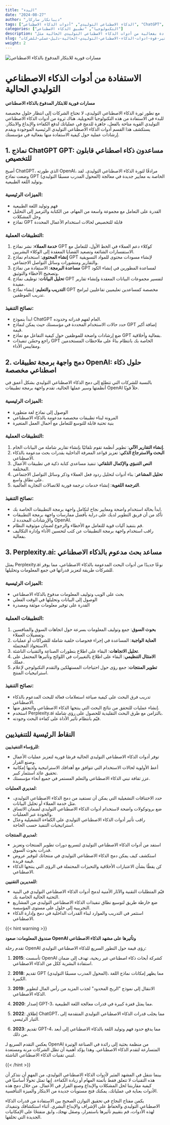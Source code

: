 ```yaml
---
title: "البدء"
date: "2024-08-27"
author: "ديبانكار ساركار"
tags: ["الذكاء الاصطناعي التوليدي", "أدوات الذكاء الاصطناعي", "ChatGPT", "OpenAI", "Perplexity.ai", "كفاءة الأعمال"]
categories: ["التكنولوجيا", "تطبيق الذكاء الاصطناعي"]
description: "اكتشف كيفية الاستفادة بفعالية من أدوات الذكاء الاصطناعي التوليدي الحالية مثل ChatGPT وواجهة برمجة تطبيقات OpenAI وPerplexity.ai لتعزيز عمليات الأعمال ودفع الابتكار."
slug: "تسخير-قوة-ادوات-الذكاء-الاصطناعي-التوليدي-الحالية-دليل-عملي-للشركات"
weight: 2
---
```


![مسارات فورية للابتكار المدفوع بالذكاء الاصطناعي](/2.png)

# الاستفادة من أدوات الذكاء الاصطناعي التوليدي الحالية
**مسارات فورية للابتكار المدفوع بالذكاء الاصطناعي**

مع تطور ثورة الذكاء الاصطناعي التوليدي، لا تحتاج الشركات إلى انتظار حلول مخصصة للبدء في الاستفادة من هذه التكنولوجيا التحويلية. هناك ثروة من أدوات الذكاء الاصطناعي التوليدي القوية متاحة بالفعل، جاهزة للدمج في عملياتك لدفع الكفاءة والإبداع والابتكار. يستكشف هذا القسم أدوات الذكاء الاصطناعي التوليدي الرئيسية الموجودة ويقدم إرشادات عملية حول كيفية الاستفادة منها بفعالية في مؤسستك.

## 1. نماذج ChatGPT GPT: مساعدون ذكاء اصطناعي قابلون للتخصيص

أصبح ChatGPT، الذي طورته OpenAI، مرادفًا لثورة الذكاء الاصطناعي التوليدي. لقد وضعت نماذج GPT (المحول المدرب مسبقًا التوليدي) الخاصة به معايير جديدة في معالجة وتوليد اللغة الطبيعية.

### الميزات الرئيسية:
- فهم وتوليد اللغة الطبيعية
- القدرة على التعامل مع مجموعة واسعة من المهام، من الكتابة والترميز إلى التحليل وحل المشكلات
- نماذج GPT قابلة للتخصيص لحالات استخدام الأعمال المحددة

### التطبيقات العملية:
1. **خدمة العملاء**: نشر نماذج GPT كوكلاء دعم العملاء في الخط الأول، للتعامل مع الاستفسارات الشائعة وتصعيد القضايا المعقدة إلى الوكلاء البشريين.
2. **إنشاء المحتوى**: استخدام نماذج GPT لإنشاء مسودات محتوى للمواد التسويقية والتقارير ومنشورات وسائل التواصل الاجتماعي.
3. **مساعدة البرمجة**: الاستفادة من نماذج GPT لمساعدة المطورين في إنشاء الكود وتصحيح الأخطاء والتوثيق.
4. **تحليل البيانات**: توظيف نماذج GPT لتفسير مجموعات البيانات المعقدة وإنشاء تقارير مفيدة.
5. **التدريب والتعليم**: إنشاء نماذج GPT مخصصة كمساعدين تعليميين تفاعليين لبرامج تدريب الموظفين.

### نصائح التنفيذ:
- ابدأ بنموذج ChatGPT العام لفهم قدراته وحدوده.
- حدد حالات الاستخدام المحددة في مؤسستك حيث يمكن لنماذج GPT إضافة أكبر قيمة.
- ضع إرشادات واضحة للموظفين حول كيفية التفاعل مع نماذج GPT بفعالية وأخلاقية.
- راجع وحسّن تنفيذات GPT الخاصة بك بانتظام بناءً على ملاحظات المستخدمين ومقاييس الأداء.

## 2. دمج واجهة برمجة تطبيقات OpenAI: حلول ذكاء اصطناعي مخصصة

بالنسبة للشركات التي تتطلع إلى دمج الذكاء الاصطناعي التوليدي بشكل أعمق في أنظمتها وسير عملها الحالية، تقدم واجهة برمجة تطبيقات OpenAI حلاً قويًا.

### الميزات الرئيسية:
- الوصول إلى نماذج لغة متطورة
- المرونة لبناء تطبيقات مخصصة مدعومة بالذكاء الاصطناعي
- بنية تحتية قابلة للتوسع للتعامل مع أحمال العمل المتغيرة

### التطبيقات العملية:
1. **إنشاء التقارير الآلي**: تطوير أنظمة تقوم تلقائيًا بإنشاء تقارير شاملة من البيانات الخام.
2. **البحث والاسترجاع الذكي**: تعزيز قواعد المعرفة الداخلية بقدرات بحث مدعومة بالذكاء الاصطناعي.
3. **النص التنبؤي والإكمال التلقائي**: تنفيذ مساعدي كتابة ذكية في تطبيقات الأعمال المختلفة.
4. **تحليل المشاعر**: بناء أدوات لتحليل ردود فعل العملاء وذكر وسائل التواصل الاجتماعي على نطاق واسع.
5. **الترجمة اللغوية**: إنشاء خدمات ترجمة فورية للاتصالات التجارية العالمية.

### نصائح التنفيذ:
- ابدأ بحالة استخدام واضحة ومعايير نجاح لتكامل واجهة برمجة التطبيقات الخاصة بك.
- تأكد من أن فريق التطوير لديك على دراية بأفضل ممارسات واجهة برمجة التطبيقات والإرشادات المحددة لـ OpenAI.
- قم بتنفيذ آليات قوية للتعامل مع الأخطاء والرجوع لضمان موثوقية النظام.
- راقب استخدام واجهة برمجة التطبيقات عن كثب لتحسين الأداء وإدارة التكاليف بفعالية.

## 3. Perplexity.ai: مساعد بحث مدعوم بالذكاء الاصطناعي

يمثل Perplexity.ai نوعًا جديدًا من أدوات البحث المدعومة بالذكاء الاصطناعي، مما يوفر للشركات طريقة لتعزيز قدراتها في جمع المعلومات وتحليلها.

### الميزات الرئيسية:
- بحث على الويب وتوليف المعلومات مدفوع بالذكاء الاصطناعي
- الوصول إلى البيانات وتحليلها في الوقت الفعلي
- القدرة على توفير معلومات موثقة ومصدرة

### التطبيقات العملية:
1. **بحوث السوق**: جمع وتوليف المعلومات بسرعة حول اتجاهات السوق والمنافسين وتفضيلات العملاء.
2. **العناية الواجبة**: المساعدة في إجراء فحوصات خلفية شاملة للشراكات أو عمليات الاستحواذ المحتملة.
3. **تحليل الاتجاهات**: البقاء على اطلاع بتطورات الصناعة والتقنيات الناشئة.
4. **الامتثال التنظيمي**: البقاء على اطلاع بالتغييرات في اللوائح وتأثيرها المحتمل على عملك.
5. **تطوير المنتجات**: جمع رؤى حول احتياجات المستهلكين والتقدم التكنولوجي لإعلام استراتيجيات المنتج.

### نصائح التنفيذ:
- تدريب فرق البحث على كيفية صياغة استعلامات فعالة للبحث المدعوم بالذكاء الاصطناعي.
- إنشاء عمليات للتحقق من نتائج البحث التي ينتجها الذكاء الاصطناعي والتحقق منها.
- استخدم Perplexity.ai بالتزامن مع طرق البحث التقليدية للحصول على رؤى شاملة.
- قيّم بانتظام تأثير الأداة على كفاءة البحث وجودته.

## النقاط الرئيسية للتنفيذيين

**للرؤساء التنفيذيين:**
- توفر أدوات الذكاء الاصطناعي التوليدي الحالية فرصًا فورية لتعزيز عمليات الأعمال وصنع القرار.
- أعط الأولوية لحالات الاستخدام التي تتوافق مع أهدافك الاستراتيجية ولديها إمكانية تحقيق عائد استثمار كبير.
- عزز ثقافة تبني الذكاء الاصطناعي والتعلم المستمر في جميع أنحاء مؤسستك.

**لمديري العمليات:**
- حدد الاختناقات التشغيلية التي يمكن أن تستفيد من دمج الذكاء الاصطناعي التوليدي، مثل خدمة العملاء أو تحليل البيانات.
- ضع بروتوكولات واضحة لاستخدام أدوات الذكاء الاصطناعي التوليدي لضمان الاتساق والجودة عبر العمليات.
- راقب تأثير أدوات الذكاء الاصطناعي التوليدي على الكفاءة التشغيلية وعدّل استراتيجيات التنفيذ حسب الحاجة.

**لمديري المنتجات:**
- استفد من أدوات الذكاء الاصطناعي التوليدي لتسريع دورات تطوير المنتجات وتعزيز قدرات بحوث السوق.
- استكشف كيف يمكن دمج الذكاء الاصطناعي التوليدي في منتجاتك لتوفير عروض قيمة فريدة.
- كن يقظًا بشأن الاعتبارات الأخلاقية والتحيزات المحتملة في الرؤى التي ينتجها الذكاء الاصطناعي.

**للمديرين التقنيين:**
- قيّم المتطلبات التقنية والآثار الأمنية لدمج أدوات الذكاء الاصطناعي التوليدي في البنية التحتية الحالية الخاصة بك.
- ضع خارطة طريق لتوسيع نطاق تنفيذات الذكاء الاصطناعي التوليدي من المشاريع التجريبية إلى حلول على مستوى المؤسسة.
- استثمر في التدريب والموارد لبناء القدرات الداخلية في دمج وإدارة الذكاء الاصطناعي.

{{< hint warning >}}

**صندوق المعلومات: صعود OpenAI وتأثيرها على مشهد الذكاء الاصطناعي**

تقدم رحلة OpenAI رؤى قيمة حول التطور السريع للذكاء الاصطناعي التوليدي:

1. **2015**: تأسست OpenAI كشركة أبحاث ذكاء اصطناعي غير ربحية، تهدف إلى ضمان استفادة البشرية ككل من الذكاء الاصطناعي.

2. **2018**: تقديم GPT (المحول المدرب مسبقًا التوليدي)، مما يظهر إمكانات نماذج اللغة الكبيرة.

3. **2019**: الانتقال إلى نموذج "الربح المحدود" لجذب المزيد من رأس المال لتطوير الذكاء الاصطناعي.

4. **2020**: إصدار GPT-3، مما يمثل قفزة كبيرة في قدرات معالجة اللغة الطبيعية.

5. **2022**: إطلاق ChatGPT، مما يجلب قدرات الذكاء الاصطناعي التوليدي المتقدمة إلى التيار الرئيسي.

6. **2023**: تقديم GPT-4، مما يدفع حدود فهم وتوليد اللغة بالذكاء الاصطناعي إلى أبعد من ذلك.

يعكس التقدم السريع لـ OpenAI من منظمة بحثية إلى رائدة في الصناعة الوتيرة المتسارعة لتقدم الذكاء الاصطناعي. وهذا يؤكد أهمية أن تظل الشركات مرنة ومستعدة لتبني تقنيات الذكاء الاصطناعي الناشئة.

{{< /hint >}}

بينما نتنقل في المشهد المثير لأدوات الذكاء الاصطناعي التوليدي، من المهم أن نتذكر أن هذه التقنيات لا تتعلق فقط بأتمتة المهام أو زيادة الكفاءة. إنها تمثل تحولًا أساسيًا في كيفية مقاربتنا لحل المشكلات والإبداع وصنع القرار في الأعمال. من خلال دمج هذه الأدوات بعناية في عملياتك، يمكنك فتح مستويات جديدة من الابتكار والميزة التنافسية.

يكمن مفتاح النجاح في تحقيق التوازن الصحيح بين الاستفادة من قدرات الذكاء الاصطناعي التوليدي والحفاظ على الإشراف والإبداع البشري. أثناء استكشافك وتنفيذك لهذه الأدوات، قم بتقييم تأثيرها باستمرار، وصقل نهجك، وابق منفتحًا على الإمكانيات الجديدة التي تخلقها.